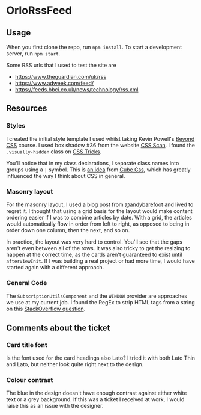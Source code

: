 # OrloRssFeed

## Usage

When you first clone the repo, run `npm install`. To start a development server, run `npm start`.

Some RSS urls that I used to test the site are
- https://www.theguardian.com/uk/rss
- https://www.adweek.com/feed/
- https://feeds.bbci.co.uk/news/technology/rss.xml

## Resources

### Styles

I created the initial style template I used whilst taking Kevin Powell's [Beyond CSS](https://www.beyondcss.dev/) course. I used box shadow #36 from the website [CSS Scan](https://getcssscan.com/css-box-shadow-examples). I found the `.visually-hidden` class on [CSS Tricks](https://css-tricks.com/inclusively-hidden/).

You'll notice that in my class declarations, I separate class names into groups using a `|` symbol. This is [an idea](https://cube.fyi/grouping.html#grouping-order) from [Cube Css](https://cube.fyi/), which has greatly influenced the way I think about CSS in general.

### Masonry layout
For the masonry layout, I used a blog post from [@andybarefoot](https://medium.com/@andybarefoot/a-masonry-style-layout-using-css-grid-8c663d355ebb) and lived to regret it. I thought that using a grid basis for the layout would make content ordering easier if I was to combine articles by date. With a grid, the articles would automatically flow in order from left to right, as opposed to being in order down one column, then the next, and so on.

In practice, the layout was very hard to control. You'll see that the gaps aren't even between all of the rows. It was also tricky to get the resizing to happen at the correct time, as the cards aren't guaranteed to exist until `afterViewInit`. If I was building a real project or had more time, I would have started again with a different approach.

### General Code
The `SubscriptionUtilsComponent` and the `WINDOW` provider are approaches we use at my current job. I found the RegEx to strip HTML tags from a string on this [StackOverflow question](https://stackoverflow.com/questions/5002111/how-to-strip-html-tags-from-string-in-javascript).

## Comments about the ticket
### Card title font
Is the font used for the card headings also Lato? I tried it with both Lato Thin and Lato, but neither look quite right next to the design.

### Colour contrast
The blue in the design doesn't have enough contrast against either white text or a grey background. If this was a ticket I received at work, I would raise this as an issue with the designer.


